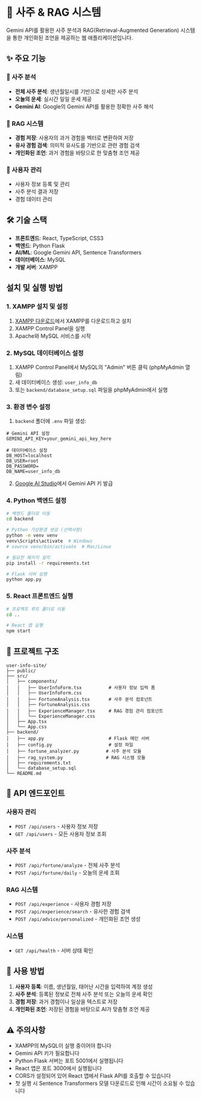 # 🔮 사주 & RAG 시스템

Gemini API를 활용한 사주 분석과 RAG(Retrieval-Augmented Generation) 시스템을 통한 개인화된 조언을 제공하는 웹 애플리케이션입니다.

## ✨ 주요 기능

### 🔮 사주 분석
- **전체 사주 분석**: 생년월일시를 기반으로 상세한 사주 분석
- **오늘의 운세**: 실시간 일일 운세 제공
- **Gemini AI**: Google의 Gemini API를 활용한 정확한 사주 해석

### 📝 RAG 시스템
- **경험 저장**: 사용자의 과거 경험을 벡터로 변환하여 저장
- **유사 경험 검색**: 의미적 유사도를 기반으로 관련 경험 검색
- **개인화된 조언**: 과거 경험을 바탕으로 한 맞춤형 조언 제공

### 👤 사용자 관리
- 사용자 정보 등록 및 관리
- 사주 분석 결과 저장
- 경험 데이터 관리

## 🛠 기술 스택

- **프론트엔드**: React, TypeScript, CSS3
- **백엔드**: Python Flask
- **AI/ML**: Google Gemini API, Sentence Transformers
- **데이터베이스**: MySQL
- **개발 서버**: XAMPP

## 설치 및 실행 방법

### 1. XAMPP 설치 및 설정

1. [XAMPP 다운로드](https://www.apachefriends.org/download.html)에서 XAMPP를 다운로드하고 설치
2. XAMPP Control Panel을 실행
3. Apache와 MySQL 서비스를 시작

### 2. MySQL 데이터베이스 설정

1. XAMPP Control Panel에서 MySQL의 "Admin" 버튼 클릭 (phpMyAdmin 열림)
2. 새 데이터베이스 생성: `user_info_db`
3. 또는 `backend/database_setup.sql` 파일을 phpMyAdmin에서 실행

### 3. 환경 변수 설정

1. `backend` 폴더에 `.env` 파일 생성:
```env
# Gemini API 설정
GEMINI_API_KEY=your_gemini_api_key_here

# 데이터베이스 설정
DB_HOST=localhost
DB_USER=root
DB_PASSWORD=
DB_NAME=user_info_db
```

2. [Google AI Studio](https://makersuite.google.com/app/apikey)에서 Gemini API 키 발급

### 4. Python 백엔드 설정

```bash
# 백엔드 폴더로 이동
cd backend

# Python 가상환경 생성 (선택사항)
python -m venv venv
venv\Scripts\activate  # Windows
# source venv/bin/activate  # Mac/Linux

# 필요한 패키지 설치
pip install -r requirements.txt

# Flask 서버 실행
python app.py
```

### 5. React 프론트엔드 실행

```bash
# 프로젝트 루트 폴더로 이동
cd ..

# React 앱 실행
npm start
```

## 📁 프로젝트 구조

```
user-info-site/
├── public/
├── src/
│   ├── components/
│   │   ├── UserInfoForm.tsx          # 사용자 정보 입력 폼
│   │   ├── UserInfoForm.css
│   │   ├── FortuneAnalysis.tsx       # 사주 분석 컴포넌트
│   │   ├── FortuneAnalysis.css
│   │   ├── ExperienceManager.tsx     # RAG 경험 관리 컴포넌트
│   │   └── ExperienceManager.css
│   ├── App.tsx
│   └── App.css
├── backend/
│   ├── app.py                        # Flask 메인 서버
│   ├── config.py                     # 설정 파일
│   ├── fortune_analyzer.py          # 사주 분석 모듈
│   ├── rag_system.py                # RAG 시스템 모듈
│   ├── requirements.txt
│   └── database_setup.sql
└── README.md
```

## 🔌 API 엔드포인트

### 사용자 관리
- `POST /api/users` - 사용자 정보 저장
- `GET /api/users` - 모든 사용자 정보 조회

### 사주 분석
- `POST /api/fortune/analyze` - 전체 사주 분석
- `POST /api/fortune/daily` - 오늘의 운세 조회

### RAG 시스템
- `POST /api/experience` - 사용자 경험 저장
- `POST /api/experience/search` - 유사한 경험 검색
- `POST /api/advice/personalized` - 개인화된 조언 생성

### 시스템
- `GET /api/health` - 서버 상태 확인

## 🚀 사용 방법

1. **사용자 등록**: 이름, 생년월일, 태어난 시간을 입력하여 계정 생성
2. **사주 분석**: 등록된 정보로 전체 사주 분석 또는 오늘의 운세 확인
3. **경험 저장**: 과거 경험이나 일상을 텍스트로 저장
4. **개인화된 조언**: 저장된 경험을 바탕으로 AI가 맞춤형 조언 제공

## ⚠️ 주의사항

- XAMPP의 MySQL이 실행 중이어야 합니다
- Gemini API 키가 필요합니다
- Python Flask 서버는 포트 5001에서 실행됩니다
- React 앱은 포트 3000에서 실행됩니다
- CORS가 설정되어 있어 React 앱에서 Flask API를 호출할 수 있습니다
- 첫 실행 시 Sentence Transformers 모델 다운로드로 인해 시간이 소요될 수 있습니다